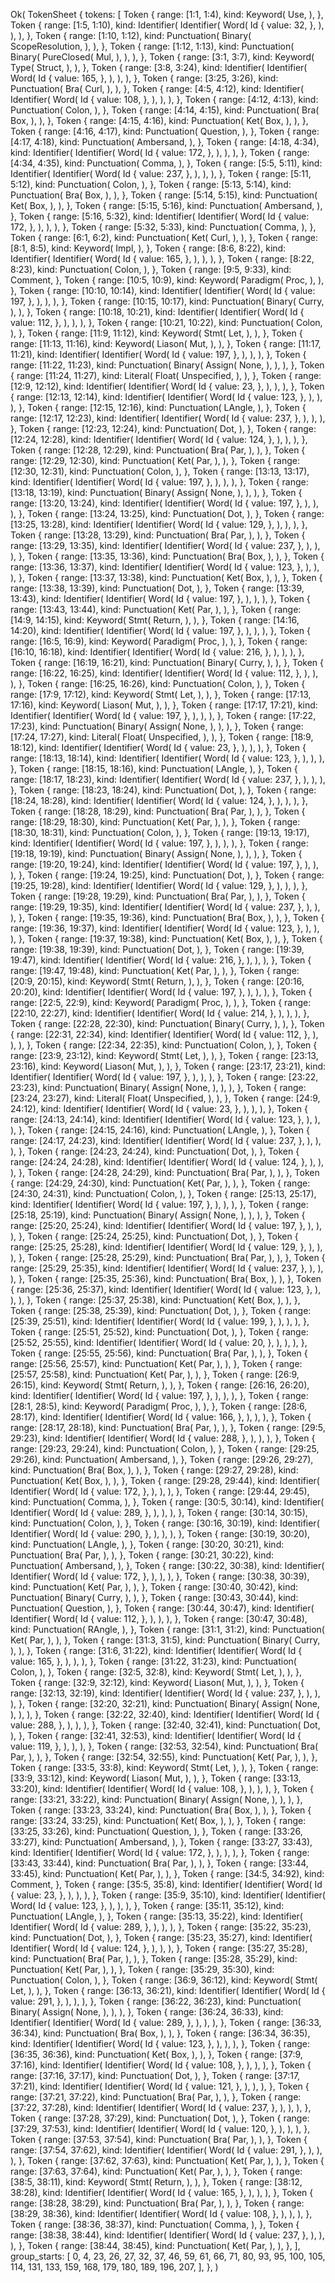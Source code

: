 Ok(
    TokenSheet {
        tokens: [
            Token {
                range: [1:1, 1:4),
                kind: Keyword(
                    Use,
                ),
            },
            Token {
                range: [1:5, 1:10),
                kind: Identifier(
                    Identifier(
                        Word(
                            Id {
                                value: 32,
                            },
                        ),
                    ),
                ),
            },
            Token {
                range: [1:10, 1:12),
                kind: Punctuation(
                    Binary(
                        ScopeResolution,
                    ),
                ),
            },
            Token {
                range: [1:12, 1:13),
                kind: Punctuation(
                    Binary(
                        PureClosed(
                            Mul,
                        ),
                    ),
                ),
            },
            Token {
                range: [3:1, 3:7),
                kind: Keyword(
                    Type(
                        Struct,
                    ),
                ),
            },
            Token {
                range: [3:8, 3:24),
                kind: Identifier(
                    Identifier(
                        Word(
                            Id {
                                value: 165,
                            },
                        ),
                    ),
                ),
            },
            Token {
                range: [3:25, 3:26),
                kind: Punctuation(
                    Bra(
                        Curl,
                    ),
                ),
            },
            Token {
                range: [4:5, 4:12),
                kind: Identifier(
                    Identifier(
                        Word(
                            Id {
                                value: 108,
                            },
                        ),
                    ),
                ),
            },
            Token {
                range: [4:12, 4:13),
                kind: Punctuation(
                    Colon,
                ),
            },
            Token {
                range: [4:14, 4:15),
                kind: Punctuation(
                    Bra(
                        Box,
                    ),
                ),
            },
            Token {
                range: [4:15, 4:16),
                kind: Punctuation(
                    Ket(
                        Box,
                    ),
                ),
            },
            Token {
                range: [4:16, 4:17),
                kind: Punctuation(
                    Question,
                ),
            },
            Token {
                range: [4:17, 4:18),
                kind: Punctuation(
                    Ambersand,
                ),
            },
            Token {
                range: [4:18, 4:34),
                kind: Identifier(
                    Identifier(
                        Word(
                            Id {
                                value: 172,
                            },
                        ),
                    ),
                ),
            },
            Token {
                range: [4:34, 4:35),
                kind: Punctuation(
                    Comma,
                ),
            },
            Token {
                range: [5:5, 5:11),
                kind: Identifier(
                    Identifier(
                        Word(
                            Id {
                                value: 237,
                            },
                        ),
                    ),
                ),
            },
            Token {
                range: [5:11, 5:12),
                kind: Punctuation(
                    Colon,
                ),
            },
            Token {
                range: [5:13, 5:14),
                kind: Punctuation(
                    Bra(
                        Box,
                    ),
                ),
            },
            Token {
                range: [5:14, 5:15),
                kind: Punctuation(
                    Ket(
                        Box,
                    ),
                ),
            },
            Token {
                range: [5:15, 5:16),
                kind: Punctuation(
                    Ambersand,
                ),
            },
            Token {
                range: [5:16, 5:32),
                kind: Identifier(
                    Identifier(
                        Word(
                            Id {
                                value: 172,
                            },
                        ),
                    ),
                ),
            },
            Token {
                range: [5:32, 5:33),
                kind: Punctuation(
                    Comma,
                ),
            },
            Token {
                range: [6:1, 6:2),
                kind: Punctuation(
                    Ket(
                        Curl,
                    ),
                ),
            },
            Token {
                range: [8:1, 8:5),
                kind: Keyword(
                    Impl,
                ),
            },
            Token {
                range: [8:6, 8:22),
                kind: Identifier(
                    Identifier(
                        Word(
                            Id {
                                value: 165,
                            },
                        ),
                    ),
                ),
            },
            Token {
                range: [8:22, 8:23),
                kind: Punctuation(
                    Colon,
                ),
            },
            Token {
                range: [9:5, 9:33),
                kind: Comment,
            },
            Token {
                range: [10:5, 10:9),
                kind: Keyword(
                    Paradigm(
                        Proc,
                    ),
                ),
            },
            Token {
                range: [10:10, 10:14),
                kind: Identifier(
                    Identifier(
                        Word(
                            Id {
                                value: 197,
                            },
                        ),
                    ),
                ),
            },
            Token {
                range: [10:15, 10:17),
                kind: Punctuation(
                    Binary(
                        Curry,
                    ),
                ),
            },
            Token {
                range: [10:18, 10:21),
                kind: Identifier(
                    Identifier(
                        Word(
                            Id {
                                value: 112,
                            },
                        ),
                    ),
                ),
            },
            Token {
                range: [10:21, 10:22),
                kind: Punctuation(
                    Colon,
                ),
            },
            Token {
                range: [11:9, 11:12),
                kind: Keyword(
                    Stmt(
                        Let,
                    ),
                ),
            },
            Token {
                range: [11:13, 11:16),
                kind: Keyword(
                    Liason(
                        Mut,
                    ),
                ),
            },
            Token {
                range: [11:17, 11:21),
                kind: Identifier(
                    Identifier(
                        Word(
                            Id {
                                value: 197,
                            },
                        ),
                    ),
                ),
            },
            Token {
                range: [11:22, 11:23),
                kind: Punctuation(
                    Binary(
                        Assign(
                            None,
                        ),
                    ),
                ),
            },
            Token {
                range: [11:24, 11:27),
                kind: Literal(
                    Float(
                        Unspecified,
                    ),
                ),
            },
            Token {
                range: [12:9, 12:12),
                kind: Identifier(
                    Identifier(
                        Word(
                            Id {
                                value: 23,
                            },
                        ),
                    ),
                ),
            },
            Token {
                range: [12:13, 12:14),
                kind: Identifier(
                    Identifier(
                        Word(
                            Id {
                                value: 123,
                            },
                        ),
                    ),
                ),
            },
            Token {
                range: [12:15, 12:16),
                kind: Punctuation(
                    LAngle,
                ),
            },
            Token {
                range: [12:17, 12:23),
                kind: Identifier(
                    Identifier(
                        Word(
                            Id {
                                value: 237,
                            },
                        ),
                    ),
                ),
            },
            Token {
                range: [12:23, 12:24),
                kind: Punctuation(
                    Dot,
                ),
            },
            Token {
                range: [12:24, 12:28),
                kind: Identifier(
                    Identifier(
                        Word(
                            Id {
                                value: 124,
                            },
                        ),
                    ),
                ),
            },
            Token {
                range: [12:28, 12:29),
                kind: Punctuation(
                    Bra(
                        Par,
                    ),
                ),
            },
            Token {
                range: [12:29, 12:30),
                kind: Punctuation(
                    Ket(
                        Par,
                    ),
                ),
            },
            Token {
                range: [12:30, 12:31),
                kind: Punctuation(
                    Colon,
                ),
            },
            Token {
                range: [13:13, 13:17),
                kind: Identifier(
                    Identifier(
                        Word(
                            Id {
                                value: 197,
                            },
                        ),
                    ),
                ),
            },
            Token {
                range: [13:18, 13:19),
                kind: Punctuation(
                    Binary(
                        Assign(
                            None,
                        ),
                    ),
                ),
            },
            Token {
                range: [13:20, 13:24),
                kind: Identifier(
                    Identifier(
                        Word(
                            Id {
                                value: 197,
                            },
                        ),
                    ),
                ),
            },
            Token {
                range: [13:24, 13:25),
                kind: Punctuation(
                    Dot,
                ),
            },
            Token {
                range: [13:25, 13:28),
                kind: Identifier(
                    Identifier(
                        Word(
                            Id {
                                value: 129,
                            },
                        ),
                    ),
                ),
            },
            Token {
                range: [13:28, 13:29),
                kind: Punctuation(
                    Bra(
                        Par,
                    ),
                ),
            },
            Token {
                range: [13:29, 13:35),
                kind: Identifier(
                    Identifier(
                        Word(
                            Id {
                                value: 237,
                            },
                        ),
                    ),
                ),
            },
            Token {
                range: [13:35, 13:36),
                kind: Punctuation(
                    Bra(
                        Box,
                    ),
                ),
            },
            Token {
                range: [13:36, 13:37),
                kind: Identifier(
                    Identifier(
                        Word(
                            Id {
                                value: 123,
                            },
                        ),
                    ),
                ),
            },
            Token {
                range: [13:37, 13:38),
                kind: Punctuation(
                    Ket(
                        Box,
                    ),
                ),
            },
            Token {
                range: [13:38, 13:39),
                kind: Punctuation(
                    Dot,
                ),
            },
            Token {
                range: [13:39, 13:43),
                kind: Identifier(
                    Identifier(
                        Word(
                            Id {
                                value: 197,
                            },
                        ),
                    ),
                ),
            },
            Token {
                range: [13:43, 13:44),
                kind: Punctuation(
                    Ket(
                        Par,
                    ),
                ),
            },
            Token {
                range: [14:9, 14:15),
                kind: Keyword(
                    Stmt(
                        Return,
                    ),
                ),
            },
            Token {
                range: [14:16, 14:20),
                kind: Identifier(
                    Identifier(
                        Word(
                            Id {
                                value: 197,
                            },
                        ),
                    ),
                ),
            },
            Token {
                range: [16:5, 16:9),
                kind: Keyword(
                    Paradigm(
                        Proc,
                    ),
                ),
            },
            Token {
                range: [16:10, 16:18),
                kind: Identifier(
                    Identifier(
                        Word(
                            Id {
                                value: 216,
                            },
                        ),
                    ),
                ),
            },
            Token {
                range: [16:19, 16:21),
                kind: Punctuation(
                    Binary(
                        Curry,
                    ),
                ),
            },
            Token {
                range: [16:22, 16:25),
                kind: Identifier(
                    Identifier(
                        Word(
                            Id {
                                value: 112,
                            },
                        ),
                    ),
                ),
            },
            Token {
                range: [16:25, 16:26),
                kind: Punctuation(
                    Colon,
                ),
            },
            Token {
                range: [17:9, 17:12),
                kind: Keyword(
                    Stmt(
                        Let,
                    ),
                ),
            },
            Token {
                range: [17:13, 17:16),
                kind: Keyword(
                    Liason(
                        Mut,
                    ),
                ),
            },
            Token {
                range: [17:17, 17:21),
                kind: Identifier(
                    Identifier(
                        Word(
                            Id {
                                value: 197,
                            },
                        ),
                    ),
                ),
            },
            Token {
                range: [17:22, 17:23),
                kind: Punctuation(
                    Binary(
                        Assign(
                            None,
                        ),
                    ),
                ),
            },
            Token {
                range: [17:24, 17:27),
                kind: Literal(
                    Float(
                        Unspecified,
                    ),
                ),
            },
            Token {
                range: [18:9, 18:12),
                kind: Identifier(
                    Identifier(
                        Word(
                            Id {
                                value: 23,
                            },
                        ),
                    ),
                ),
            },
            Token {
                range: [18:13, 18:14),
                kind: Identifier(
                    Identifier(
                        Word(
                            Id {
                                value: 123,
                            },
                        ),
                    ),
                ),
            },
            Token {
                range: [18:15, 18:16),
                kind: Punctuation(
                    LAngle,
                ),
            },
            Token {
                range: [18:17, 18:23),
                kind: Identifier(
                    Identifier(
                        Word(
                            Id {
                                value: 237,
                            },
                        ),
                    ),
                ),
            },
            Token {
                range: [18:23, 18:24),
                kind: Punctuation(
                    Dot,
                ),
            },
            Token {
                range: [18:24, 18:28),
                kind: Identifier(
                    Identifier(
                        Word(
                            Id {
                                value: 124,
                            },
                        ),
                    ),
                ),
            },
            Token {
                range: [18:28, 18:29),
                kind: Punctuation(
                    Bra(
                        Par,
                    ),
                ),
            },
            Token {
                range: [18:29, 18:30),
                kind: Punctuation(
                    Ket(
                        Par,
                    ),
                ),
            },
            Token {
                range: [18:30, 18:31),
                kind: Punctuation(
                    Colon,
                ),
            },
            Token {
                range: [19:13, 19:17),
                kind: Identifier(
                    Identifier(
                        Word(
                            Id {
                                value: 197,
                            },
                        ),
                    ),
                ),
            },
            Token {
                range: [19:18, 19:19),
                kind: Punctuation(
                    Binary(
                        Assign(
                            None,
                        ),
                    ),
                ),
            },
            Token {
                range: [19:20, 19:24),
                kind: Identifier(
                    Identifier(
                        Word(
                            Id {
                                value: 197,
                            },
                        ),
                    ),
                ),
            },
            Token {
                range: [19:24, 19:25),
                kind: Punctuation(
                    Dot,
                ),
            },
            Token {
                range: [19:25, 19:28),
                kind: Identifier(
                    Identifier(
                        Word(
                            Id {
                                value: 129,
                            },
                        ),
                    ),
                ),
            },
            Token {
                range: [19:28, 19:29),
                kind: Punctuation(
                    Bra(
                        Par,
                    ),
                ),
            },
            Token {
                range: [19:29, 19:35),
                kind: Identifier(
                    Identifier(
                        Word(
                            Id {
                                value: 237,
                            },
                        ),
                    ),
                ),
            },
            Token {
                range: [19:35, 19:36),
                kind: Punctuation(
                    Bra(
                        Box,
                    ),
                ),
            },
            Token {
                range: [19:36, 19:37),
                kind: Identifier(
                    Identifier(
                        Word(
                            Id {
                                value: 123,
                            },
                        ),
                    ),
                ),
            },
            Token {
                range: [19:37, 19:38),
                kind: Punctuation(
                    Ket(
                        Box,
                    ),
                ),
            },
            Token {
                range: [19:38, 19:39),
                kind: Punctuation(
                    Dot,
                ),
            },
            Token {
                range: [19:39, 19:47),
                kind: Identifier(
                    Identifier(
                        Word(
                            Id {
                                value: 216,
                            },
                        ),
                    ),
                ),
            },
            Token {
                range: [19:47, 19:48),
                kind: Punctuation(
                    Ket(
                        Par,
                    ),
                ),
            },
            Token {
                range: [20:9, 20:15),
                kind: Keyword(
                    Stmt(
                        Return,
                    ),
                ),
            },
            Token {
                range: [20:16, 20:20),
                kind: Identifier(
                    Identifier(
                        Word(
                            Id {
                                value: 197,
                            },
                        ),
                    ),
                ),
            },
            Token {
                range: [22:5, 22:9),
                kind: Keyword(
                    Paradigm(
                        Proc,
                    ),
                ),
            },
            Token {
                range: [22:10, 22:27),
                kind: Identifier(
                    Identifier(
                        Word(
                            Id {
                                value: 214,
                            },
                        ),
                    ),
                ),
            },
            Token {
                range: [22:28, 22:30),
                kind: Punctuation(
                    Binary(
                        Curry,
                    ),
                ),
            },
            Token {
                range: [22:31, 22:34),
                kind: Identifier(
                    Identifier(
                        Word(
                            Id {
                                value: 112,
                            },
                        ),
                    ),
                ),
            },
            Token {
                range: [22:34, 22:35),
                kind: Punctuation(
                    Colon,
                ),
            },
            Token {
                range: [23:9, 23:12),
                kind: Keyword(
                    Stmt(
                        Let,
                    ),
                ),
            },
            Token {
                range: [23:13, 23:16),
                kind: Keyword(
                    Liason(
                        Mut,
                    ),
                ),
            },
            Token {
                range: [23:17, 23:21),
                kind: Identifier(
                    Identifier(
                        Word(
                            Id {
                                value: 197,
                            },
                        ),
                    ),
                ),
            },
            Token {
                range: [23:22, 23:23),
                kind: Punctuation(
                    Binary(
                        Assign(
                            None,
                        ),
                    ),
                ),
            },
            Token {
                range: [23:24, 23:27),
                kind: Literal(
                    Float(
                        Unspecified,
                    ),
                ),
            },
            Token {
                range: [24:9, 24:12),
                kind: Identifier(
                    Identifier(
                        Word(
                            Id {
                                value: 23,
                            },
                        ),
                    ),
                ),
            },
            Token {
                range: [24:13, 24:14),
                kind: Identifier(
                    Identifier(
                        Word(
                            Id {
                                value: 123,
                            },
                        ),
                    ),
                ),
            },
            Token {
                range: [24:15, 24:16),
                kind: Punctuation(
                    LAngle,
                ),
            },
            Token {
                range: [24:17, 24:23),
                kind: Identifier(
                    Identifier(
                        Word(
                            Id {
                                value: 237,
                            },
                        ),
                    ),
                ),
            },
            Token {
                range: [24:23, 24:24),
                kind: Punctuation(
                    Dot,
                ),
            },
            Token {
                range: [24:24, 24:28),
                kind: Identifier(
                    Identifier(
                        Word(
                            Id {
                                value: 124,
                            },
                        ),
                    ),
                ),
            },
            Token {
                range: [24:28, 24:29),
                kind: Punctuation(
                    Bra(
                        Par,
                    ),
                ),
            },
            Token {
                range: [24:29, 24:30),
                kind: Punctuation(
                    Ket(
                        Par,
                    ),
                ),
            },
            Token {
                range: [24:30, 24:31),
                kind: Punctuation(
                    Colon,
                ),
            },
            Token {
                range: [25:13, 25:17),
                kind: Identifier(
                    Identifier(
                        Word(
                            Id {
                                value: 197,
                            },
                        ),
                    ),
                ),
            },
            Token {
                range: [25:18, 25:19),
                kind: Punctuation(
                    Binary(
                        Assign(
                            None,
                        ),
                    ),
                ),
            },
            Token {
                range: [25:20, 25:24),
                kind: Identifier(
                    Identifier(
                        Word(
                            Id {
                                value: 197,
                            },
                        ),
                    ),
                ),
            },
            Token {
                range: [25:24, 25:25),
                kind: Punctuation(
                    Dot,
                ),
            },
            Token {
                range: [25:25, 25:28),
                kind: Identifier(
                    Identifier(
                        Word(
                            Id {
                                value: 129,
                            },
                        ),
                    ),
                ),
            },
            Token {
                range: [25:28, 25:29),
                kind: Punctuation(
                    Bra(
                        Par,
                    ),
                ),
            },
            Token {
                range: [25:29, 25:35),
                kind: Identifier(
                    Identifier(
                        Word(
                            Id {
                                value: 237,
                            },
                        ),
                    ),
                ),
            },
            Token {
                range: [25:35, 25:36),
                kind: Punctuation(
                    Bra(
                        Box,
                    ),
                ),
            },
            Token {
                range: [25:36, 25:37),
                kind: Identifier(
                    Identifier(
                        Word(
                            Id {
                                value: 123,
                            },
                        ),
                    ),
                ),
            },
            Token {
                range: [25:37, 25:38),
                kind: Punctuation(
                    Ket(
                        Box,
                    ),
                ),
            },
            Token {
                range: [25:38, 25:39),
                kind: Punctuation(
                    Dot,
                ),
            },
            Token {
                range: [25:39, 25:51),
                kind: Identifier(
                    Identifier(
                        Word(
                            Id {
                                value: 199,
                            },
                        ),
                    ),
                ),
            },
            Token {
                range: [25:51, 25:52),
                kind: Punctuation(
                    Dot,
                ),
            },
            Token {
                range: [25:52, 25:55),
                kind: Identifier(
                    Identifier(
                        Word(
                            Id {
                                value: 20,
                            },
                        ),
                    ),
                ),
            },
            Token {
                range: [25:55, 25:56),
                kind: Punctuation(
                    Bra(
                        Par,
                    ),
                ),
            },
            Token {
                range: [25:56, 25:57),
                kind: Punctuation(
                    Ket(
                        Par,
                    ),
                ),
            },
            Token {
                range: [25:57, 25:58),
                kind: Punctuation(
                    Ket(
                        Par,
                    ),
                ),
            },
            Token {
                range: [26:9, 26:15),
                kind: Keyword(
                    Stmt(
                        Return,
                    ),
                ),
            },
            Token {
                range: [26:16, 26:20),
                kind: Identifier(
                    Identifier(
                        Word(
                            Id {
                                value: 197,
                            },
                        ),
                    ),
                ),
            },
            Token {
                range: [28:1, 28:5),
                kind: Keyword(
                    Paradigm(
                        Proc,
                    ),
                ),
            },
            Token {
                range: [28:6, 28:17),
                kind: Identifier(
                    Identifier(
                        Word(
                            Id {
                                value: 166,
                            },
                        ),
                    ),
                ),
            },
            Token {
                range: [28:17, 28:18),
                kind: Punctuation(
                    Bra(
                        Par,
                    ),
                ),
            },
            Token {
                range: [29:5, 29:23),
                kind: Identifier(
                    Identifier(
                        Word(
                            Id {
                                value: 288,
                            },
                        ),
                    ),
                ),
            },
            Token {
                range: [29:23, 29:24),
                kind: Punctuation(
                    Colon,
                ),
            },
            Token {
                range: [29:25, 29:26),
                kind: Punctuation(
                    Ambersand,
                ),
            },
            Token {
                range: [29:26, 29:27),
                kind: Punctuation(
                    Bra(
                        Box,
                    ),
                ),
            },
            Token {
                range: [29:27, 29:28),
                kind: Punctuation(
                    Ket(
                        Box,
                    ),
                ),
            },
            Token {
                range: [29:28, 29:44),
                kind: Identifier(
                    Identifier(
                        Word(
                            Id {
                                value: 172,
                            },
                        ),
                    ),
                ),
            },
            Token {
                range: [29:44, 29:45),
                kind: Punctuation(
                    Comma,
                ),
            },
            Token {
                range: [30:5, 30:14),
                kind: Identifier(
                    Identifier(
                        Word(
                            Id {
                                value: 289,
                            },
                        ),
                    ),
                ),
            },
            Token {
                range: [30:14, 30:15),
                kind: Punctuation(
                    Colon,
                ),
            },
            Token {
                range: [30:16, 30:19),
                kind: Identifier(
                    Identifier(
                        Word(
                            Id {
                                value: 290,
                            },
                        ),
                    ),
                ),
            },
            Token {
                range: [30:19, 30:20),
                kind: Punctuation(
                    LAngle,
                ),
            },
            Token {
                range: [30:20, 30:21),
                kind: Punctuation(
                    Bra(
                        Par,
                    ),
                ),
            },
            Token {
                range: [30:21, 30:22),
                kind: Punctuation(
                    Ambersand,
                ),
            },
            Token {
                range: [30:22, 30:38),
                kind: Identifier(
                    Identifier(
                        Word(
                            Id {
                                value: 172,
                            },
                        ),
                    ),
                ),
            },
            Token {
                range: [30:38, 30:39),
                kind: Punctuation(
                    Ket(
                        Par,
                    ),
                ),
            },
            Token {
                range: [30:40, 30:42),
                kind: Punctuation(
                    Binary(
                        Curry,
                    ),
                ),
            },
            Token {
                range: [30:43, 30:44),
                kind: Punctuation(
                    Question,
                ),
            },
            Token {
                range: [30:44, 30:47),
                kind: Identifier(
                    Identifier(
                        Word(
                            Id {
                                value: 112,
                            },
                        ),
                    ),
                ),
            },
            Token {
                range: [30:47, 30:48),
                kind: Punctuation(
                    RAngle,
                ),
            },
            Token {
                range: [31:1, 31:2),
                kind: Punctuation(
                    Ket(
                        Par,
                    ),
                ),
            },
            Token {
                range: [31:3, 31:5),
                kind: Punctuation(
                    Binary(
                        Curry,
                    ),
                ),
            },
            Token {
                range: [31:6, 31:22),
                kind: Identifier(
                    Identifier(
                        Word(
                            Id {
                                value: 165,
                            },
                        ),
                    ),
                ),
            },
            Token {
                range: [31:22, 31:23),
                kind: Punctuation(
                    Colon,
                ),
            },
            Token {
                range: [32:5, 32:8),
                kind: Keyword(
                    Stmt(
                        Let,
                    ),
                ),
            },
            Token {
                range: [32:9, 32:12),
                kind: Keyword(
                    Liason(
                        Mut,
                    ),
                ),
            },
            Token {
                range: [32:13, 32:19),
                kind: Identifier(
                    Identifier(
                        Word(
                            Id {
                                value: 237,
                            },
                        ),
                    ),
                ),
            },
            Token {
                range: [32:20, 32:21),
                kind: Punctuation(
                    Binary(
                        Assign(
                            None,
                        ),
                    ),
                ),
            },
            Token {
                range: [32:22, 32:40),
                kind: Identifier(
                    Identifier(
                        Word(
                            Id {
                                value: 288,
                            },
                        ),
                    ),
                ),
            },
            Token {
                range: [32:40, 32:41),
                kind: Punctuation(
                    Dot,
                ),
            },
            Token {
                range: [32:41, 32:53),
                kind: Identifier(
                    Identifier(
                        Word(
                            Id {
                                value: 119,
                            },
                        ),
                    ),
                ),
            },
            Token {
                range: [32:53, 32:54),
                kind: Punctuation(
                    Bra(
                        Par,
                    ),
                ),
            },
            Token {
                range: [32:54, 32:55),
                kind: Punctuation(
                    Ket(
                        Par,
                    ),
                ),
            },
            Token {
                range: [33:5, 33:8),
                kind: Keyword(
                    Stmt(
                        Let,
                    ),
                ),
            },
            Token {
                range: [33:9, 33:12),
                kind: Keyword(
                    Liason(
                        Mut,
                    ),
                ),
            },
            Token {
                range: [33:13, 33:20),
                kind: Identifier(
                    Identifier(
                        Word(
                            Id {
                                value: 108,
                            },
                        ),
                    ),
                ),
            },
            Token {
                range: [33:21, 33:22),
                kind: Punctuation(
                    Binary(
                        Assign(
                            None,
                        ),
                    ),
                ),
            },
            Token {
                range: [33:23, 33:24),
                kind: Punctuation(
                    Bra(
                        Box,
                    ),
                ),
            },
            Token {
                range: [33:24, 33:25),
                kind: Punctuation(
                    Ket(
                        Box,
                    ),
                ),
            },
            Token {
                range: [33:25, 33:26),
                kind: Punctuation(
                    Question,
                ),
            },
            Token {
                range: [33:26, 33:27),
                kind: Punctuation(
                    Ambersand,
                ),
            },
            Token {
                range: [33:27, 33:43),
                kind: Identifier(
                    Identifier(
                        Word(
                            Id {
                                value: 172,
                            },
                        ),
                    ),
                ),
            },
            Token {
                range: [33:43, 33:44),
                kind: Punctuation(
                    Bra(
                        Par,
                    ),
                ),
            },
            Token {
                range: [33:44, 33:45),
                kind: Punctuation(
                    Ket(
                        Par,
                    ),
                ),
            },
            Token {
                range: [34:5, 34:92),
                kind: Comment,
            },
            Token {
                range: [35:5, 35:8),
                kind: Identifier(
                    Identifier(
                        Word(
                            Id {
                                value: 23,
                            },
                        ),
                    ),
                ),
            },
            Token {
                range: [35:9, 35:10),
                kind: Identifier(
                    Identifier(
                        Word(
                            Id {
                                value: 123,
                            },
                        ),
                    ),
                ),
            },
            Token {
                range: [35:11, 35:12),
                kind: Punctuation(
                    LAngle,
                ),
            },
            Token {
                range: [35:13, 35:22),
                kind: Identifier(
                    Identifier(
                        Word(
                            Id {
                                value: 289,
                            },
                        ),
                    ),
                ),
            },
            Token {
                range: [35:22, 35:23),
                kind: Punctuation(
                    Dot,
                ),
            },
            Token {
                range: [35:23, 35:27),
                kind: Identifier(
                    Identifier(
                        Word(
                            Id {
                                value: 124,
                            },
                        ),
                    ),
                ),
            },
            Token {
                range: [35:27, 35:28),
                kind: Punctuation(
                    Bra(
                        Par,
                    ),
                ),
            },
            Token {
                range: [35:28, 35:29),
                kind: Punctuation(
                    Ket(
                        Par,
                    ),
                ),
            },
            Token {
                range: [35:29, 35:30),
                kind: Punctuation(
                    Colon,
                ),
            },
            Token {
                range: [36:9, 36:12),
                kind: Keyword(
                    Stmt(
                        Let,
                    ),
                ),
            },
            Token {
                range: [36:13, 36:21),
                kind: Identifier(
                    Identifier(
                        Word(
                            Id {
                                value: 291,
                            },
                        ),
                    ),
                ),
            },
            Token {
                range: [36:22, 36:23),
                kind: Punctuation(
                    Binary(
                        Assign(
                            None,
                        ),
                    ),
                ),
            },
            Token {
                range: [36:24, 36:33),
                kind: Identifier(
                    Identifier(
                        Word(
                            Id {
                                value: 289,
                            },
                        ),
                    ),
                ),
            },
            Token {
                range: [36:33, 36:34),
                kind: Punctuation(
                    Bra(
                        Box,
                    ),
                ),
            },
            Token {
                range: [36:34, 36:35),
                kind: Identifier(
                    Identifier(
                        Word(
                            Id {
                                value: 123,
                            },
                        ),
                    ),
                ),
            },
            Token {
                range: [36:35, 36:36),
                kind: Punctuation(
                    Ket(
                        Box,
                    ),
                ),
            },
            Token {
                range: [37:9, 37:16),
                kind: Identifier(
                    Identifier(
                        Word(
                            Id {
                                value: 108,
                            },
                        ),
                    ),
                ),
            },
            Token {
                range: [37:16, 37:17),
                kind: Punctuation(
                    Dot,
                ),
            },
            Token {
                range: [37:17, 37:21),
                kind: Identifier(
                    Identifier(
                        Word(
                            Id {
                                value: 121,
                            },
                        ),
                    ),
                ),
            },
            Token {
                range: [37:21, 37:22),
                kind: Punctuation(
                    Bra(
                        Par,
                    ),
                ),
            },
            Token {
                range: [37:22, 37:28),
                kind: Identifier(
                    Identifier(
                        Word(
                            Id {
                                value: 237,
                            },
                        ),
                    ),
                ),
            },
            Token {
                range: [37:28, 37:29),
                kind: Punctuation(
                    Dot,
                ),
            },
            Token {
                range: [37:29, 37:53),
                kind: Identifier(
                    Identifier(
                        Word(
                            Id {
                                value: 120,
                            },
                        ),
                    ),
                ),
            },
            Token {
                range: [37:53, 37:54),
                kind: Punctuation(
                    Bra(
                        Par,
                    ),
                ),
            },
            Token {
                range: [37:54, 37:62),
                kind: Identifier(
                    Identifier(
                        Word(
                            Id {
                                value: 291,
                            },
                        ),
                    ),
                ),
            },
            Token {
                range: [37:62, 37:63),
                kind: Punctuation(
                    Ket(
                        Par,
                    ),
                ),
            },
            Token {
                range: [37:63, 37:64),
                kind: Punctuation(
                    Ket(
                        Par,
                    ),
                ),
            },
            Token {
                range: [38:5, 38:11),
                kind: Keyword(
                    Stmt(
                        Return,
                    ),
                ),
            },
            Token {
                range: [38:12, 38:28),
                kind: Identifier(
                    Identifier(
                        Word(
                            Id {
                                value: 165,
                            },
                        ),
                    ),
                ),
            },
            Token {
                range: [38:28, 38:29),
                kind: Punctuation(
                    Bra(
                        Par,
                    ),
                ),
            },
            Token {
                range: [38:29, 38:36),
                kind: Identifier(
                    Identifier(
                        Word(
                            Id {
                                value: 108,
                            },
                        ),
                    ),
                ),
            },
            Token {
                range: [38:36, 38:37),
                kind: Punctuation(
                    Comma,
                ),
            },
            Token {
                range: [38:38, 38:44),
                kind: Identifier(
                    Identifier(
                        Word(
                            Id {
                                value: 237,
                            },
                        ),
                    ),
                ),
            },
            Token {
                range: [38:44, 38:45),
                kind: Punctuation(
                    Ket(
                        Par,
                    ),
                ),
            },
        ],
        group_starts: [
            0,
            4,
            23,
            26,
            27,
            32,
            37,
            46,
            59,
            61,
            66,
            71,
            80,
            93,
            95,
            100,
            105,
            114,
            131,
            133,
            159,
            168,
            179,
            180,
            189,
            196,
            207,
        ],
    },
)